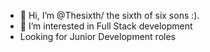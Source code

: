 - 👋 Hi, I’m @Thesixth/ the sixth of six sons :). 
- 👀 I’m interested in Full Stack development
- Looking for Junior Development roles

<!---
Thesixth/Thesixth is a ✨ special ✨ repository because its `README.md` (this file) appears on your GitHub profile.
You can click the Preview link to take a look at your changes.
--->
